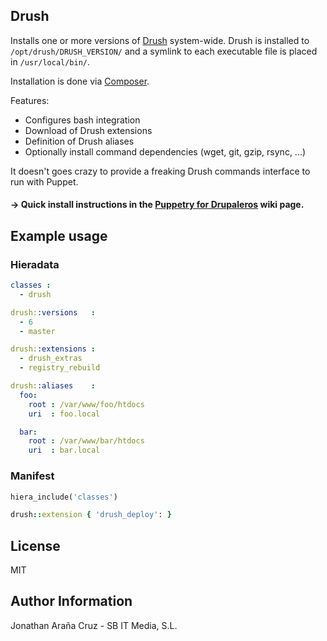 ## Drush

Installs one or more versions of [Drush](http://www.drush.org/) system-wide.
Drush is installed to `/opt/drush/DRUSH_VERSION/` and a symlink to each
executable file is placed in `/usr/local/bin/`.

Installation is done via [Composer](https://getcomposer.org/).

Features:

  * Configures bash integration
  * Download of Drush extensions
  * Definition of Drush aliases
  * Optionally install command dependencies (wget, git, gzip, rsync, ...)

It doesn't goes crazy to provide a freaking Drush commands interface
to run with Puppet.

#### &rarr; Quick install instructions in the [Puppetry for Drupaleros](https://github.com/jonhattan/puppet-drush/wiki/Puppetry-for-Drupaleros) wiki page.


## Example usage

### Hieradata

```yaml
classes :
  - drush

drush::versions   :
  - 6
  - master

drush::extensions :
  - drush_extras
  - registry_rebuild

drush::aliases    :
  foo:
    root : /var/www/foo/htdocs
    uri  : foo.local

  bar:
    root : /var/www/bar/htdocs
    uri  : bar.local
```

### Manifest

```ruby
hiera_include('classes')

drush::extension { 'drush_deploy': }
```

## License

MIT

## Author Information

Jonathan Araña Cruz - SB IT Media, S.L.

